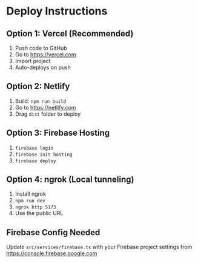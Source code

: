 # Deploy Instructions

## Option 1: Vercel (Recommended)
1. Push code to GitHub
2. Go to https://vercel.com
3. Import project
4. Auto-deploys on push

## Option 2: Netlify
1. Build: `npm run build`
2. Go to https://netlify.com
3. Drag `dist` folder to deploy

## Option 3: Firebase Hosting
1. `firebase login`
2. `firebase init hosting`
3. `firebase deploy`

## Option 4: ngrok (Local tunneling)
1. Install ngrok
2. `npm run dev`
3. `ngrok http 5173`
4. Use the public URL

## Firebase Config Needed
Update `src/services/firebase.ts` with your Firebase project settings from https://console.firebase.google.com